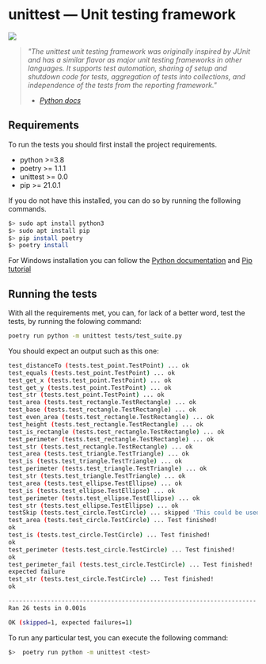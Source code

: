 # unittest — Unit testing framework

![](https://github.com/lvittor/tdd-with-python/actions/workflows/main.yml/badge.svg?branch=unittest)

> *"The unittest unit testing framework was originally inspired by JUnit and has a similar flavor as major unit testing frameworks in other languages. It supports test automation, sharing of setup and shutdown code for tests, aggregation of tests into collections, and independence of the tests from the reporting framework."*
> - <cite>[Python docs](docs.python.org/3/library/unittest.html)</cite>

## Requirements
To run the tests you should first install the project requirements.
- python >=3.8
- poetry >= 1.1.1
- unittest >= 0.0
- pip >= 21.0.1

If you do not have this installed, you can do so by running the following commands. 

```bash
$> sudo apt install python3 
$> sudo apt install pip
$> pip install poetry
$> poetry install
```

For Windows installation you can follow the [Python documentation](https://www.python.org/downloads/) and [Pip tutorial](https://www.liquidweb.com/kb/install-pip-windows/)

## Running the tests
With all the requirements met, you can, for lack of a better word, test the tests, by running the folowing command:

```bash
poetry run python -m unittest tests/test_suite.py
```

You should expect an output such as this one:

```bash
test_distanceTo (tests.test_point.TestPoint) ... ok
test_equals (tests.test_point.TestPoint) ... ok
test_get_x (tests.test_point.TestPoint) ... ok
test_get_y (tests.test_point.TestPoint) ... ok
test_str (tests.test_point.TestPoint) ... ok
test_area (tests.test_rectangle.TestRectangle) ... ok
test_base (tests.test_rectangle.TestRectangle) ... ok
test_even_area (tests.test_rectangle.TestRectangle) ... ok
test_height (tests.test_rectangle.TestRectangle) ... ok
test_is_rectangle (tests.test_rectangle.TestRectangle) ... ok
test_perimeter (tests.test_rectangle.TestRectangle) ... ok
test_str (tests.test_rectangle.TestRectangle) ... ok
test_area (tests.test_triangle.TestTriangle) ... ok
test_is (tests.test_triangle.TestTriangle) ... ok
test_perimeter (tests.test_triangle.TestTriangle) ... ok
test_str (tests.test_triangle.TestTriangle) ... ok
test_area (tests.test_ellipse.TestEllipse) ... ok
test_is (tests.test_ellipse.TestEllipse) ... ok
test_perimeter (tests.test_ellipse.TestEllipse) ... ok
test_str (tests.test_ellipse.TestEllipse) ... ok
testSkip (tests.test_circle.TestCircle) ... skipped 'This could be used to avoid a test'
test_area (tests.test_circle.TestCircle) ... Test finished!
ok
test_is (tests.test_circle.TestCircle) ... Test finished!
ok
test_perimeter (tests.test_circle.TestCircle) ... Test finished!
ok
test_perimeter_fail (tests.test_circle.TestCircle) ... Test finished!
expected failure
test_str (tests.test_circle.TestCircle) ... Test finished!
ok

----------------------------------------------------------------------
Ran 26 tests in 0.001s

OK (skipped=1, expected failures=1)
```

To run any particular test, you can execute the following command:

```bash
$>  poetry run python -m unittest <test>
```
